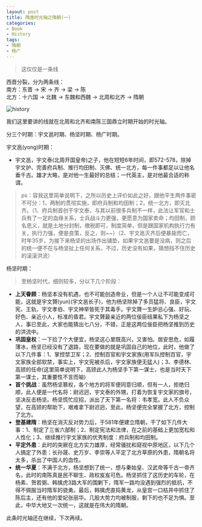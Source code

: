 ```yaml
---
layout: post
title: 隋唐时光轴之隋朝(一)
categories:
- Book
- History
tags:
- 隋朝
- 杨广
---
```


> 这仅仅是一条线  

西晋分裂，分为两条线：  
南方：东晋 -> 宋 -> 齐 -> 梁 -> 陈  
北方：十六国 -> 北魏 -> 东魏和西魏 -> 北周和北齐 -> 隋朝  

![history](http://i.imgur.com/i45MM.jpg)  


我们这里要讲的线就在北周和北齐和南陈三国鼎立时期开始的时光轴。  

分三个时期：宇文邕时期、杨坚时期、杨广时期。  

宇文邕(yong)时期：  

- 宇文邕，宇文泰(北周开国皇帝)之子，他在短短6年时间，即572-578，除掉宇文护、完善府兵制、推行均田制、灭佛、统一北方，每一件事都足以让他名垂千古。雄才大略，是对他一生最好的总结；一代英主，是对他最合适的称谓。  

> ps：容我这里简单说明下，之所以历史上评价如此之好，跟他平生两件事密不可分：1，两制的贯彻实施，即府兵制和均田制；2，统一北方，即灭北齐。（1、府兵制首创于宇文泰，与其以前很多兵制不一样，此法让军官和士兵有了一定的血缘关系，士兵战斗力更强，更愿意为国家卖命；均田制，顾名思义，就是土地分封制，缴税即可，制度简单，但是跟国家机构执行力有关，执行力强，便是良策，反之，则~~）（2、宇文邕灭齐后便暴毙而亡，时年35岁，为接下来杨坚的出场作出铺垫，如果宇文邕要是没病，则之后的统一便不在与杨坚扯上任何关系，不过，历史没有如果，猜想挡不住历史的滚滚洪流）  

杨坚时期：  

> 至杨坚时代，细则较多，分以下几个阶段：  

- __上天眷顾__：杨坚本没有机遇，也不可能创造帝业，但是一个人让不可能变成可能，这就是宇文贇(yun)(宇文邕长子)，他为杨坚除掉了多员猛将、良臣，宇文宪、王轨、宇文孝伯、宇文神举皆死于其毒手。宇文贇一生妒忌心强、好玩、好色、亲近小人，标准的昏君。宇文贇最亲近的两位佞臣结果私下为杨坚之人，事已至此，大家也能猜出七八分，不错，正是这两位佞臣把杨坚推到历史的洪流中。  
- __巩固皇权__：一下捡了个大便宜，杨坚这心里既高兴，又害怕。居安思危，如履薄冰，杨坚已经没有了退路，现在要做的就是巩固自己的地位，此时，他做了以下几件事：1、掌控禁卫军；2、控制百官和宇文家族(用军队控制百官，宇文家族全部软禁，事实上，宇文宪被杀后，宇文家族便无猛人)；3、李德林、高颎的任命(这里简单说明下，高颎此人为杨坚手下第一谋士，也是当时天下第一谋士，其重要性不言而喻)  
- __首个挑战__：虽然杨坚篡权，各个地方的将军便同意归顺，但有一人，拒绝归顺，此人便是一代名将：尉迟迥，宇文泰的外甥，打着为恢复宇文家的旗号，坚决反击杨坚。杨坚慌忙应招，派出了天下第一名将：韦孝宽。此人不负众望，在高颎的帮助下，艰难拿下尉迟迥，至此，杨坚便完全掌握了北方，控制了北方。  
- __登基建隋__：杨坚在消灭反对势力后，于581年便建立隋朝，干了如下几件大事：1、制定了三省六部制；2、制定宪法和法律，在之前的基础上更加宽松和人性化；3、继续推行宇文家族的优秀制度：府兵制和均田制。  
- __平定外患__：此时的突厥在北方实力雄厚，经常骚扰和窥视中原地区，以下几个人搞定了外患：长孙晟、史万岁、李崇等人平定了北方草原的外患，隋朝名将太多，杀出了中国人的血性。  
- __统一华夏__：不满于北方，杨坚想到了统一，想与秦始皇、汉武帝等千古一帝齐名，此时的南陈真是民不聊生、政权岌岌可危。杨坚抓住了这历史的车轮，在杨素、贺若弼、韩擒虎3路大军的围剿下，隋军一路均没遇到强烈的抵抗，不得不佩服当时隋军的骁勇。最后，韩擒虎直捣黄龙，从皇宫一口枯井中抓住了陈后主，还有他的爱妃张丽华。几股大势力均被制服，剩下的也不足为惧。至此，中华大地又一次统一，这就是在伟大的隋朝。  

此条时光轴还在继续，下次再续。

